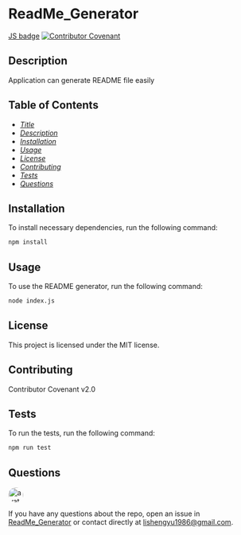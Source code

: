 
# ReadMe_Generator

[JS badge](https://img.shields.io/github/languages/top/tonyhotant/ReadMe_Generator)
[![Contributor Covenant](https://img.shields.io/badge/Contributor%20Covenant-v2.0%20adopted-ff69b4.svg)](code_of_conduct.md)

## Description

Application can generate README file easily

## Table of Contents

* *[Title](#Title)*
* *[Description](#Description)*
* *[Installation](#installation)*
* *[Usage](#Usage)*
* *[License](#License)*
* *[Contributing](#Contributing)*
* *[Tests](#Tests)*
* *[Questions](#Questions)*

## Installation

To install necessary dependencies, run the following command:

```sh
npm install
```

## Usage

To use the README generator, run the following command:

```sh
node index.js
```

## License

This project is licensed under the MIT license.

## Contributing

Contributor Covenant v2.0

## Tests

To run the tests, run the following command:

```sh
npm run test
```

## Questions

<img src="https://avatars1.githubusercontent.com/u/32546592?v=4" alt="avatar" style="border-radius: 16px" width="30" />

If you have any questions about the repo, open an issue in [ReadMe_Generator](https://github.com/tonyhotant/ReadMe_Generator) or contact directly at <lishengyu1986@gmail.com>.
